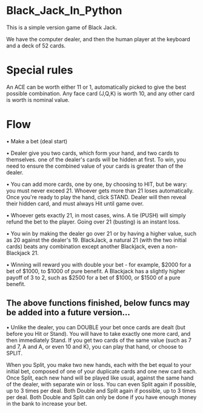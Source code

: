 # Black_Jack_In_Python

This is a simple version game of Black Jack.

We have the computer dealer, and then the human player at the keyboard and a deck of 52 cards.

# Special rules
An ACE can be worth either 11 or 1, automatically picked to give the best possible combination. 
Any face card (J,Q,K) is worth 10, and any other card is worth is nominal value.

# Flow
• Make a bet (deal start)

• Dealer give you two cards, which form your hand, and two cards to themselves. one of the dealer's cards will be hidden at first. To win, you need to ensure the combined value of your cards is greater than of the dealer.

• You can add more cards, one by one, by choosing to HIT, but be wary: you must never exceed 21. Whoever gets more than 21 loses automatically. Once you're ready to play the hand, click STAND. Dealer will then reveal their hidden card, and must always Hit until game over.

• Whoever gets exactly 21, in most cases, wins. A tie (PUSH) will simply refund the bet to the player. Going over 21 (busting) is an instant loss.

• You win by making the dealer go over 21 or by having a higher value, such as 20 against the dealer's 19. BlackJack, a natural 21 (with the two initial cards) beats any combination except another Blackjack, even a non-Blackjack 21.

• Winning will reward you with double your bet - for example, $2000 for a bet of $1000, to $1000 of pure benefit. A Blackjack has a slightly higher payoff of 3 to 2, such as $2500 for a bet of $1000, or $1500 of a pure benefit.


The above functions finished, below funcs may be added into a future version...
---
• Unlike the dealer, you can DOUBLE your bet once cards are dealt (but before you Hit or Stand). You will have to take exactly one more card, and then immediately Stand. If you get two cards of the same value (such as 7 and 7, A and A, or even 10 and K), you can play that hand, or choose to SPLIT.

When you Split, you make two new hands, each with the bet equal to your initial bet, composed of one of your duplicate cards and one new card each. Once Split, each new hand will be played like usual, against the same hand of the dealer, with separate win or loss. You can even Split again if possible, up to 3 times per deal. Both Double and Split again if possible, up to 3 times per deal. Both Double and Split can only be done if you have enough money in the bank to increase your bet.
